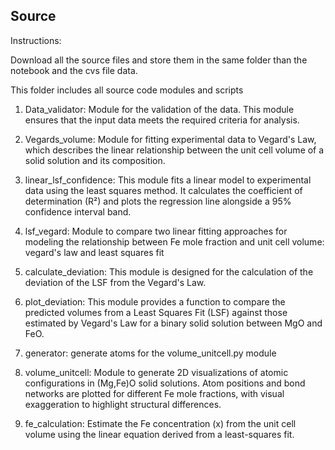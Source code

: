 ## Source

Instructions:

Download all the source files and store them in the same folder than the notebook and the cvs file data. 


This folder includes all source code modules and scripts

1. Data_validator: Module for the validation of the data. This module ensures that the input data meets the required criteria for analysis.

2. Vegards_volume: Module for fitting experimental data to Vegard's Law, which describes the linear relationship between the unit cell volume of a solid solution and its composition.

3. linear_lsf_confidence: This module fits a linear model to experimental data using the least squares method. It calculates the coefficient of determination (R²) and plots the regression line 
alongside a 95% confidence interval band.

4. lsf_vegard: Module to compare two linear fitting approaches for modeling the relationship between Fe mole fraction and unit cell volume: vegard's law and least squares fit

5. calculate_deviation: This module is designed for the calculation of the deviation of the LSF from the Vegard's Law.

6. plot_deviation: This module provides a function to compare the predicted volumes from a  Least Squares Fit (LSF) against those estimated by Vegard's Law for a binary  solid solution between MgO and FeO.

7. generator: generate atoms for the volume_unitcell.py module

8. volume_unitcell: Module to generate 2D visualizations of atomic configurations in (Mg,Fe)O solid solutions. Atom positions and bond networks are plotted for different Fe mole fractions, with visual exaggeration to highlight structural differences.

9. fe_calculation: Estimate the Fe concentration (x) from the unit cell volume using the linear equation derived from a least-squares fit. 

 


